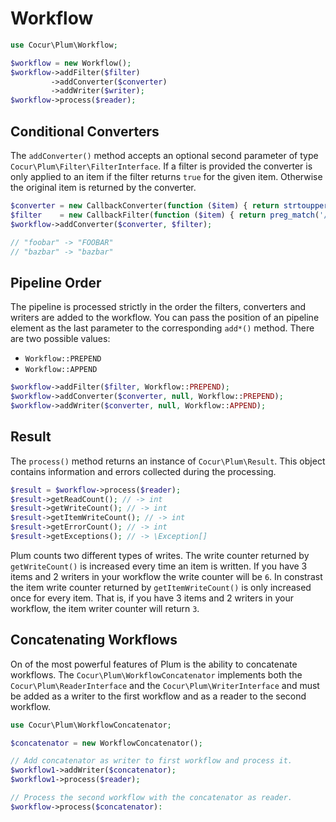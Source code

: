 Workflow
========

```php
use Cocur\Plum\Workflow;

$workflow = new Workflow();
$workflow->addFilter($filter)
         ->addConverter($converter)
         ->addWriter($writer);
$workflow->process($reader);
```

Conditional Converters
----------------------

The `addConverter()` method accepts an optional second parameter of type `Cocur\Plum\Filter\FilterInterface`. If a
filter is provided the converter is only applied to an item if the filter returns `true` for the given item. Otherwise
the original item is returned by the converter.

```php
$converter = new CallbackConverter(function ($item) { return strtoupper($item); });
$filter    = new CallbackFilter(function ($item) { return preg_match('/foo/', $item); });
$workflow->addConverter($converter, $filter);

// "foobar" -> "FOOBAR"
// "bazbar" -> "bazbar"
```

Pipeline Order
--------------

The pipeline is processed strictly in the order the filters, converters and writers are added to the workflow. You
can pass the position of an pipeline element as the last parameter to the corresponding `add*()` method. There are
two possible values:

- `Workflow::PREPEND`
- `Workflow::APPEND`

```php
$workflow->addFilter($filter, Workflow::PREPEND);
$workflow->addConverter($converter, null, Workflow::PREPEND);
$workflow->addWriter($converter, null, Workflow::APPEND);
```


Result
------

The `process()` method returns an instance of `Cocur\Plum\Result`. This object contains information and errors
collected during the processing.

```php
$result = $workflow->process($reader);
$result->getReadCount(); // -> int
$result->getWriteCount(); // -> int
$result->getItemWriteCount(); // -> int
$result->getErrorCount(); // -> int
$result->getExceptions(); // -> \Exception[]
```

Plum counts two different types of writes. The write counter returned by `getWriteCount()` is increased every time an
item is written. If you have 3 items and 2 writers in your workflow the write counter will be `6`. In constrast the
item write counter returned by `getItemWriteCount()` is only increased once for every item. That is, if you have 3
items and 2 writers in your workflow, the item writer counter will return `3`.

Concatenating Workflows
-----------------------

On of the most powerful features of Plum is the ability to concatenate workflows. The `Cocur\Plum\WorkflowConcatenator`
implements both the `Cocur\Plum\ReaderInterface` and the `Cocur\Plum\WriterInterface` and must be added as a writer
to the first workflow and as a reader to the second workflow.

```php
use Cocur\Plum\WorkflowConcatenator;

$concatenator = new WorkflowConcatenator();

// Add concatenator as writer to first workflow and process it.
$workflow1->addWriter($concatenator);
$workflow1->process($reader);

// Process the second workflow with the concatenator as reader.
$workflow->process($concatenator):
```
